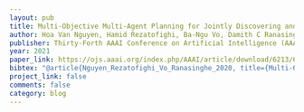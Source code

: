 ```yaml
---
layout: pub
title: Multi-Objective Multi-Agent Planning for Jointly Discovering and Tracking Mobile Object
author: Hoa Van Nguyen, Hamid Rezatofighi, Ba-Ngu Vo, Damith C Ranasinghe
publisher: Thirty-Forth AAAI Conference on Artificial Intelligence (AAAI20)
year: 2021
paper_link: https://ojs.aaai.org/index.php/AAAI/article/download/6213/6069
bibtex:	"@article{Nguyen_Rezatofighi_Vo_Ranasinghe_2020, title={Multi-Objective Multi-Agent Planning for Jointly Discovering and Tracking Mobile Objects}, volume={34}, url={https://ojs.aaai.org/index.php/AAAI/article/view/6213}, DOI={10.1609/aaai.v34i05.6213}, year={2020}, month={Apr.}, pages={7227-7235} }"
project_link: false
comments: false
category: blog
---
```

